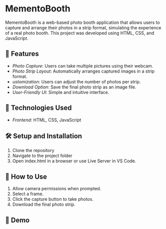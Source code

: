 # MementoBooth

MementoBooth is a web-based photo booth application that allows users to capture and arrange their photos in a strip format, simulating the experience of a real photo booth. This project was developed using HTML, CSS, and JavaScript.

## 🚀 Features
-  *Photo Capture*: Users can take multiple pictures using their webcam.
-  *Photo Strip Layout*: Automatically arranges captured images in a strip format.
-  *ustomization*: Users can adjust the number of photos per strip.
-  *Download Option*: Save the final photo strip as an image file.
-  *User-Friendly UI*: Simple and intuitive interface.

## 📱 Technologies Used
-  *Frontend*: HTML, CSS, JavaScript

## 🛠 Setup and Installation
1.	Clone the repository
2.	Navigate to the project folder
3.	Open index.html in a browser or use Live Server in VS Code.

## 📌 How to Use
1.	Allow camera permissions when prompted.
2.	Select a frame.
3.	Click the capture button to take photos.
4.	Download the final photo strip.

## 🎥 Demo


